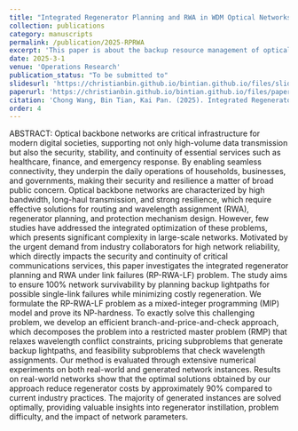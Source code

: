 ```yaml
---
title: "Integrated Regenerator Planning and RWA in WDM Optical Networks under Link Failures"
collection: publications
category: manuscripts
permalink: /publication/2025-RPRWA
excerpt: 'This paper is about the backup resource management of optical networks under link failures.'
date: 2025-3-1
venue: 'Operations Research'
publication_status: "To be submitted to"
slidesurl: 'https://christianbin.github.io/bintian.github.io/files/slides3.pdf'
paperurl: 'https://christianbin.github.io/bintian.github.io/files/paper3.pdf'
citation: 'Chong Wang, Bin Tian, Kai Pan. (2025). Integrated Regenerator Planning and RWA in WDM Optical Networks under Link Failures.'
order: 4
---
```


ABSTRACT: Optical backbone networks are critical infrastructure for modern digital societies, supporting not only high-volume data transmission but also the security, stability, and continuity of essential services such as healthcare, finance, and emergency response. By enabling seamless connectivity, they underpin the daily operations of households, businesses, and governments, making their security and resilience a matter of broad public concern. Optical backbone networks are characterized by high bandwidth, long-haul transmission, and strong resilience, which require effective solutions for routing and wavelength assignment (RWA), regenerator planning, and protection mechanism design. However, few studies have addressed the integrated optimization of these problems, which presents significant complexity in large-scale networks. Motivated by the urgent demand from industry collaborators for high network reliability, which directly impacts the security and continuity of critical communications services, this paper investigates the integrated regenerator planning and RWA under link failures (RP-RWA-LF) problem. The study aims to ensure 100% network survivability by planning backup lightpaths for possible single-link failures while minimizing costly regeneration. We formulate the RP-RWA-LF problem as a mixed-integer programming (MIP) model and prove its NP-hardness. To exactly solve this challenging problem, we develop an efficient branch-and-price-and-check approach, which decomposes the problem into a restricted master problem (RMP) that relaxes wavelength conflict constraints, pricing subproblems that generate backup lightpaths, and feasibility subproblems that check wavelength assignments. Our method is evaluated through extensive numerical experiments on both real-world and generated network instances. Results on real-world networks show that the optimal solutions obtained by our
approach reduce regenerator costs by approximately 90% compared to current industry practices. The majority of generated instances are solved optimally, providing valuable insights into regenerator instillation, problem difficulty, and the impact of network parameters.
